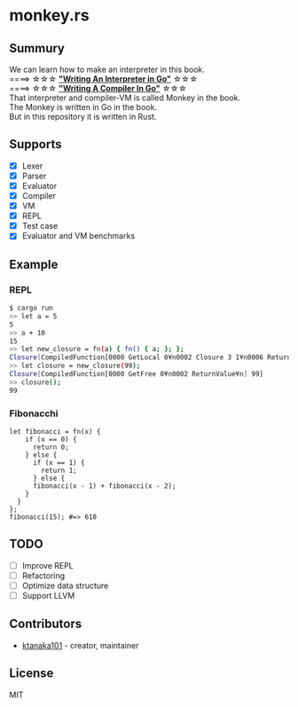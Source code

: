 # monkey.rs

## Summury

We can learn how to make an interpreter in this book.  
====> ☆☆☆  __["Writing An Interpreter in Go"](https://interpreterbook.com/)__  ☆☆☆  
====> ☆☆☆  __["Writing A Compiler In Go"](https://compilerbook.com/)__  ☆☆☆  
That interpreter and compiler-VM is called Monkey in the book.  
The Monkey is written in Go in the book.  
But in this repository it is written in Rust.  

## Supports

- [x] Lexer
- [x] Parser
- [x] Evaluator
- [x] Compiler
- [x] VM
- [x] REPL
- [x] Test case
- [x] Evaluator and VM benchmarks

## Example

### REPL

```sh
$ cargo run
>> let a = 5
5
>> a + 10
15
>> let new_closure = fn(a) { fn() { a; }; };
Closure[CompiledFunction[0000 GetLocal 0¥n0002 Closure 3 1¥n0006 ReturnValue¥n] ]
>> let closure = new_closure(99);
Closure[CompiledFunction[0000 GetFree 0¥n0002 ReturnValue¥n] 99]
>> closure();
99
```

### Fibonacchi

```monkey
let fibonacci = fn(x) {
    if (x == 0) {
      return 0;
    } else {
      if (x == 1) {
        return 1;
      } else {
      fibonacci(x - 1) + fibonacci(x - 2);
    }
  }
};
fibonacci(15); #=> 610
```

## TODO

- [ ] Improve REPL
- [ ] Refactoring
- [ ] Optimize data structure
- [ ] Support LLVM

## Contributors

- [ktanaka101](https://github.com/ktanaka101) - creator, maintainer

## License

MIT
